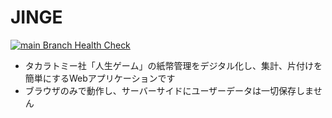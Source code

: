 # JINGE
[![main Branch Health Check](https://github.com/j-un/JINGE/actions/workflows/main-checks.yml/badge.svg)](https://github.com/j-un/JINGE/actions/workflows/main-checks.yml)
- タカラトミー社「人生ゲーム」の紙幣管理をデジタル化し、集計、片付けを簡単にするWebアプリケーションです
- ブラウザのみで動作し、サーバーサイドにユーザーデータは一切保存しません
